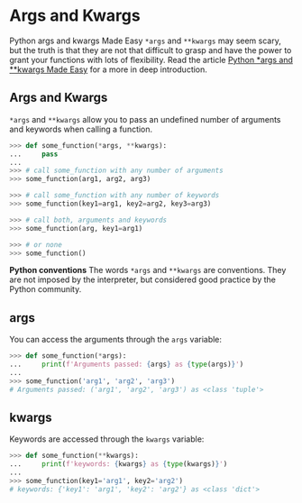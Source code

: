# Args and Kwargs
Python args and kwargs Made Easy
`*args` and `**kwargs` may seem scary, but the truth is that they are not that difficult to grasp and have the power to grant your functions with lots of flexibility.
Read the article [Python \*args and \*\*kwargs Made Easy](Python_*args_and_**kwargs_Made_Easy.md) for a more in deep introduction.

## Args and Kwargs
`*args` and `**kwargs` allow you to pass an undefined number of arguments and keywords when calling a function.
```python
>>> def some_function(*args, **kwargs):
...     pass
...
>>> # call some_function with any number of arguments
>>> some_function(arg1, arg2, arg3)

>>> # call some_function with any number of keywords
>>> some_function(key1=arg1, key2=arg2, key3=arg3)

>>> # call both, arguments and keywords
>>> some_function(arg, key1=arg1)

>>> # or none
>>> some_function()
```
**Python conventions**
The words `*args` and `**kwargs` are conventions. They are not imposed by the interpreter, but considered good practice by the Python community.
## args
You can access the arguments through the `args` variable:
```python
>>> def some_function(*args):
...     print(f'Arguments passed: {args} as {type(args)}')
...
>>> some_function('arg1', 'arg2', 'arg3')
# Arguments passed: ('arg1', 'arg2', 'arg3') as <class 'tuple'>
```
## kwargs
Keywords are accessed through the `kwargs` variable:
```python
>>> def some_function(**kwargs):
...     print(f'keywords: {kwargs} as {type(kwargs)}')
...
>>> some_function(key1='arg1', key2='arg2')
# keywords: {'key1': 'arg1', 'key2': 'arg2'} as <class 'dict'>
```
